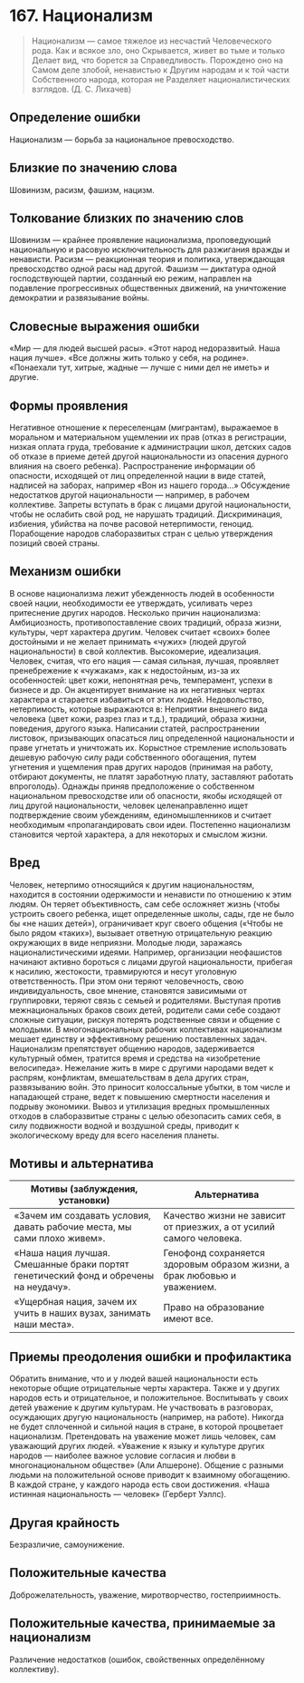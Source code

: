 # 167. Национализм

>Национализм — самое тяжелое из несчастий 
Человеческого рода. Как и всякое зло, оно 
Скрывается, живет во тьме и только 
Делает вид, что борется за 
Справедливость. Порождено оно на 
Самом деле злобой, ненавистью к 
Другим народам и к той части 
Собственного народа, которая не 
Разделяет националистических взглядов.
(Д. С. Лихачев)

## Определение ошибки
Национализм — борьба за национальное превосходство.

## Близкие по значению слова
Шовинизм, расизм, фашизм, нацизм.

## Толкование близких по значению слов
Шовинизм — крайнее проявление национализма, проповедующий национальную и расовую исключительность для разжигания вражды и ненависти.
Расизм — реакционная теория и политика, утверждающая превосходство одной расы над другой.
Фашизм — диктатура одной господствующей партии, созданный ею режим, направлен на подавление прогрессивных общественных движений, на уничтожение демократии и развязывание войны.

## Словесные выражения ошибки
«Мир — для людей высшей расы».
«Этот народ недоразвитый. Наша нация лучше».
«Все должны жить только у себя, на родине».
«Понаехали тут, хитрые, жадные — лучше с ними дел не иметь» и другие.

## Формы проявления
Негативное отношение к переселенцам (мигрантам), выражаемое в моральном и материальном ущемлении их прав (отказ в регистрации, низкая оплата груда, требование к администрации школ, детских садов об отказе в приеме детей другой национальности из опасения дурного влияния на своего ребенка).
Распространение информации об опасности, исходящей от лиц определенной нации в виде статей, надписей на заборах, например «Вон из нашего города...»
Обсуждение недостатков другой национальности — например, в рабочем коллективе.
Запреты вступать в брак с лицами другой национальности, чтобы не ослабить свой род, не нарушать традиций.
Дискриминация, избиения, убийства на почве расовой нетерпимости, геноцид.
Порабощение народов слаборазвитых стран с целью утверждения позиций своей страны.

## Механизм ошибки
В основе национализма лежит убежденность людей в особенности своей нации, необходимости ее утверждать, усиливать через притеснение других народов.
Несколько причин национализма:
Амбициозность, противопоставление своих традиций, образа жизни, культуры, черт характера другим. Человек считает «своих» более достойными и не желает принимать «чужих» (людей другой национальности) в свой коллектив.
Высокомерие, идеализация. Человек, считая, что его нация — самая сильная, лучшая, проявляет пренебрежение к «чужакам», как к недостойным, из-за их особенностей: цвет кожи, непонятная речь, темперамент, успехи в бизнесе и др. Он акцентирует внимание на их негативных чертах характера и старается избавиться от этих людей.
Недовольство, нетерпимость, которые выражаются в:
Неприятии внешнего вида человека (цвет кожи, разрез глаз и т.д.), традиций, образа жизни, поведения, другого языка.
Написании статей, распространении листовок, призывающих опасаться лиц определенной национальности и праве угнетать и уничтожать их.
Корыстное стремление использовать дешевую рабочую силу ради собственного обогащения, путем угнетения и ущемления прав других народов (принимая на работу, отбирают документы, не платят заработную плату, заставляют работать впроголодь).
Однажды приняв предположение о собственном национальном превосходстве или об опасности, якобы исходящей от лиц другой национальности, человек целенаправленно ищет подтверждение своим убеждениям, единомышленников и считает необходимым «пропагандировать свои идеи. Постепенно национализм становится чертой характера, а для некоторых и смыслом жизни.

## Вред
Человек, нетерпимо относящийся к другим национальностям, находится в состоянии одержимости и ненависти по отношению к этим людям. Он теряет объективность, сам себе осложняет жизнь (чтобы устроить своего ребенка, ищет определенные школы, сады, где не было бы «не наших детей»), ограничивает круг своего общения («Чтобы не было рядом «таких»), вызывает ответную отрицательную реакцию окружающих в виде неприязни.
Молодые люди, заражаясь националистическими идеями. Например, организации неофашистов начинают активно бороться с лицами другой национальности, прибегая к насилию, жестокости, травмируются и несут уголовную ответственность. При этом они теряют человечность, свою индивидуальность, свое мнение, становятся зависимыми от группировки, теряют связь с семьей и родителями.
Выступая против межнациональных браков своих детей, родители сами себе создают сложные ситуации, рискуя потерять родственные связи и общение с молодыми.
В многонациональных рабочих коллективах национализм мешает единству и эффективному решению поставленных задач.
Национализм препятствует общению народов, задерживается культурный обмен, тратится время и средства на «изобретение велосипеда».
Нежелание жить в мире с другими народами ведет к распрям, конфликтам, вмешательствам в дела других стран, развязыванию войн. Это приносит колоссальные убытки, в том числе и нападающей стране, ведет к повышению смертности населения и подрыву экономики.
Вывоз и утилизация вредных промышленных отходов в слаборазвитые страны с целью обезопасить самих себя, в силу подвижности водной и воздушной среды, приводит к экологическому вреду для всего населения планеты.

## Мотивы и альтернатива
Мотивы (заблуждения, установки) | Альтернатива
---|---
«Зачем им создавать условия, давать рабочие места, мы сами плохо живем».	| Качество жизни не зависит от приезжих, а от усилий самого человека.
«Наша нация лучшая. Смешанные браки портят генетический фонд и обречены на неудачу».	| Генофонд сохраняется здоровым образом жизни, а брак любовью и уважением.
«Ущербная нация, зачем их учить в наших вузах, занимать наши места».	| Право на образование имеют все.

## Приемы преодоления ошибки и профилактика
Обратить внимание, что и у людей вашей национальности есть некоторые общие отрицательные черты характера. Также и у других народов есть и отрицательное, и положительное.
Воспитывать у своих детей уважение к другим культурам.
Не участвовать в разговорах, осуждающих другую национальность (например, на работе).
Никогда не будет сплоченной и сильной нация в стране, в которой процветает национализм.
Претендовать на уважение может лишь человек, сам уважающий других людей.
«Уважение к языку и культуре других народов — наиболее важное условие согласия и любви в многонациональном обществе» (Али Апшероне).
Общение с разными людьми на положительной основе приводит к взаимному обогащению. В каждой стране, у каждого народа есть свои достижения.
«Наша истинная национальность — человек» (Герберт Уэллс).

## Другая крайность 
Безразличие, самоунижение.

## Положительные качества 
Доброжелательность, уважение, миротворчество, гостеприимность.

## Положительные качества, принимаемые за национализм
Различение недостатков (ошибок, свойственных определённому коллективу). 
